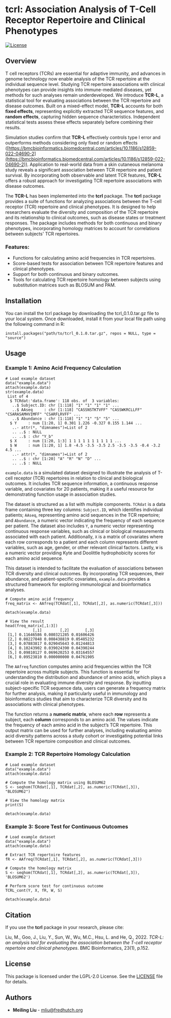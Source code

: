 # tcrl: Association Analysis of T-Cell Receptor Repertoire and Clinical Phenotypes

[![License](https://img.shields.io/badge/license-LGPL--2.0-blue.svg)](https://www.gnu.org/licenses/old-licenses/lgpl-2.0.html)

## Overview

T cell receptors (TCRs) are essential for adaptive immunity, and advances in genome technology now enable analysis of the TCR repertoire at the individual sequence level. Studying TCR repertoire associations with clinical phenotypes can provide insights into immune-mediated diseases, yet methods for such analyses remain underdeveloped. We introduce **TCR-L**, a statistical tool for evaluating associations between the TCR repertoire and disease outcomes. Built on a mixed-effect model, **TCR-L** accounts for both **fixed effects**, representing explicitly extracted TCR sequence features, and **random effects**, capturing hidden sequence characteristics. Independent statistical tests assess these effects separately before combining their results.

Simulation studies confirm that **TCR-L** effectively controls type I error and outperforms methods considering only fixed or random effects ([https://bmcbioinformatics.biomedcentral.com/articles/10.1186/s12859-022-04690-2](https://bmcbioinformatics.biomedcentral.com/articles/10.1186/s12859-022-04690-2)). Application to real-world data from a skin cutaneous melanoma study reveals a significant association between TCR repertoire and patient survival. By incorporating both observable and latent TCR features, **TCR-L** offers a robust approach for investigating TCR repertoire associations with disease outcomes.

The **TCR-L** has been implemented into the **tcrl** package. The **tcrl** package provides a suite of functions for analyzing associations between the T-cell receptor (TCR) repertoire and clinical phenotypes. It is designed to help researchers evaluate the diversity and composition of the TCR repertoire and its relationship to clinical outcomes, such as disease states or treatment responses. The package includes methods for both continuous and binary phenotypes, incorporating homology matrices to account for correlations between subjects' TCR repertoires.

### Features:
- Functions for calculating amino acid frequencies in TCR repertoires.
- Score-based tests for association between TCR repertoire features and clinical phenotypes.
- Support for both continuous and binary outcomes.
- Tools for calculating TCR repertoire homology between subjects using substitution matrices such as BLOSUM and PAM.

## Installation

You can install the tcrl package by downloading the tcrl_0.1.0.tar.gz file to your local system. Once downloaded, install it from your local file path using the following command in R:


```{r}
install.packages("path/to/tcrl_0.1.0.tar.gz", repos = NULL, type = "source")
```

## Usage

### Example 1: Amino Acid Frequency Calculation

```{r}
# Load example dataset
data("example.data")
attach(example.data)
str(example.data)
 List of 4
  $ TCRdat:'data.frame': 118 obs. of  3 variables:
   ..$ Subject.ID: chr [1:118] "1" "1" "1" "1" ...
   ..$ AAseq     : chr [1:118] "CASSNSTKTVFF" "CASSWKRCLLFF" "CSARASAMHVIMFF" "CSARFLRVFF" ...
   ..$ Abundance : chr [1:118] "1" "1" "5" "5" ...
  $ Y     : num [1:20, 1] 0.301 1.226 -0.327 0.155 1.144 ...
   ..- attr(*, "dimnames")=List of 2
   .. ..$ : NULL
   .. ..$ : chr "Y_b"
  $ X     : num [1:20, 1:3] 1 1 1 1 1 1 1 1 1 1 ...
  $ W     : num [1:20, 1] 1.8 -4.5 -3.5 -3.5 2.5 -3.5 -3.5 -0.4 -3.2 4.5 ...
   ..- attr(*, "dimnames")=List of 2
   .. ..$ : chr [1:20] "A" "R" "N" "D" ...
   .. ..$ : NULL
```


`example.data` is a simulated dataset designed to illustrate the analysis of T-cell receptor (TCR) repertoires in relation to clinical and biological outcomes. It includes TCR sequence information, a continuous response variable, and covariates for 20 patients, making it a useful resource for demonstrating function usage in association studies.

The dataset is structured as a list with multiple components. `TCRdat` is a data frame containing three key columns: `Subject.ID`, which identifies individual patients; `AAseq`, representing amino acid sequences in the TCR repertoire; and `Abundance`, a numeric vector indicating the frequency of each sequence per patient. The dataset also includes `Y`, a numeric vector representing continuous response variables, such as clinical or biological measurements associated with each patient. Additionally, `X` is a matrix of covariates where each row corresponds to a patient and each column represents different variables, such as age, gender, or other relevant clinical factors. Lastly, `W` is a numeric vector providing Kyte and Doolittle hydrophobicity scores for each amino acid sequence.

This dataset is intended to facilitate the evaluation of associations between TCR diversity and clinical outcomes. By incorporating TCR sequences, their abundance, and patient-specific covariates, `example.data` provides a structured framework for exploring immunological and bioinformatics analyses.

```{r}
# Compute amino acid frequency
freq_matrix <- AAfreq(TCRdat[,1], TCRdat[,2], as.numeric(TCRdat[,3]))

detach(example.data)

# View the result
head(freq_matrix[,1:3])
            [,1]        [,2]       [,3]
 [1,] 0.11646586 0.080321285 0.01606426
 [2,] 0.08227848 0.008438819 0.05485232
 [3,] 0.07883817 0.029045643 0.01244813
 [4,] 0.10243902 0.039024390 0.04390244
 [5,] 0.09810127 0.069620253 0.03164557
 [6,] 0.09523810 0.000000000 0.04761905
```
The `AAfreq` function computes amino acid frequencies within the TCR repertoire across multiple subjects. This function is essential for understanding the distribution and abundance of amino acids, which plays a crucial role in evaluating immune diversity and response. By inputting subject-specific TCR sequence data, users can generate a frequency matrix for further analysis, making it particularly useful in immunology and bioinformatics studies that aim to characterize TCR diversity and its associations with clinical phenotypes.

The function returns a **numeric matrix**, where each **row** represents a subject, each **column** corresponds to an amino acid. The values indicate the frequency of each amino acid in the subject’s TCR repertoire. This output matrix can be used for further analyses, including evaluating amino acid diversity patterns across a study cohort or investigating potential links between TCR repertoire composition and clinical outcomes.


### Example 2: TCR Repertoire Homology Calculation

```{r}
# Load example dataset
data("example.data")
attach(example.data)

# Compute the homology matrix using BLOSUM62
S <- seqhom(TCRdat[,1], TCRdat[,2], as.numeric(TCRdat[,3]), "BLOSUM62")

# View the homology matrix
print(S)

detach(example.data)
```

### Example 3: Score Test for Continuous Outcomes

```{r}
# Load example dataset
data("example.data")
attach(example.data)

# Extract TCR repertoire features
fR <- AAfreq(TCRdat[,1], TCRdat[,2], as.numeric(TCRdat[,3]))

# Compute the homology matrix
S <- seqhom(TCRdat[,1], TCRdat[,2], as.numeric(TCRdat[,3]), 'BLOSUM62')

# Perform score test for continuous outcome
TCRL_cont(Y, X, fR, W, S)

detach(example.data)
```

## Citation

If you use the **tcrl** package in your research, please cite:

Liu, M., Goo, J., Liu, Y., Sun, W., Wu, M.C., Hsu, L. and He, Q., 2022. *TCR-L: an analysis tool for evaluating the association between the T-cell receptor repertoire and clinical phenotypes*. BMC Bioinformatics, 23(1), p.152.

## License

This package is licensed under the LGPL-2.0 License. See the [LICENSE](LICENSE) file for details.

## Authors

- **Meiling Liu** - [mliu@fredhutch.org](mailto:mliu@fredhutch.org)
